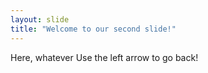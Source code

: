 ```yaml
---
layout: slide
title: "Welcome to our second slide!"
---
```

Here, whatever
Use the left arrow to go back!

